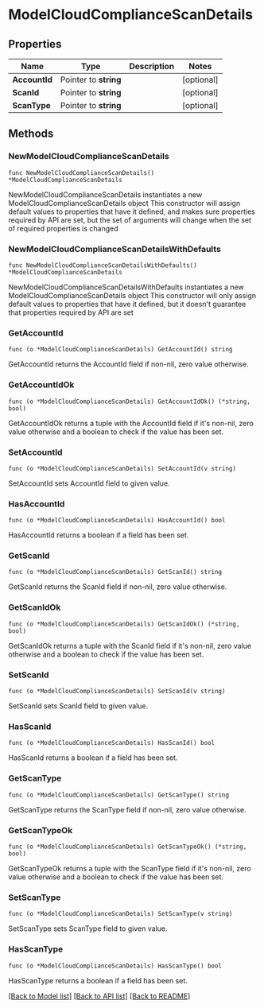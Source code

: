 # ModelCloudComplianceScanDetails

## Properties

Name | Type | Description | Notes
------------ | ------------- | ------------- | -------------
**AccountId** | Pointer to **string** |  | [optional] 
**ScanId** | Pointer to **string** |  | [optional] 
**ScanType** | Pointer to **string** |  | [optional] 

## Methods

### NewModelCloudComplianceScanDetails

`func NewModelCloudComplianceScanDetails() *ModelCloudComplianceScanDetails`

NewModelCloudComplianceScanDetails instantiates a new ModelCloudComplianceScanDetails object
This constructor will assign default values to properties that have it defined,
and makes sure properties required by API are set, but the set of arguments
will change when the set of required properties is changed

### NewModelCloudComplianceScanDetailsWithDefaults

`func NewModelCloudComplianceScanDetailsWithDefaults() *ModelCloudComplianceScanDetails`

NewModelCloudComplianceScanDetailsWithDefaults instantiates a new ModelCloudComplianceScanDetails object
This constructor will only assign default values to properties that have it defined,
but it doesn't guarantee that properties required by API are set

### GetAccountId

`func (o *ModelCloudComplianceScanDetails) GetAccountId() string`

GetAccountId returns the AccountId field if non-nil, zero value otherwise.

### GetAccountIdOk

`func (o *ModelCloudComplianceScanDetails) GetAccountIdOk() (*string, bool)`

GetAccountIdOk returns a tuple with the AccountId field if it's non-nil, zero value otherwise
and a boolean to check if the value has been set.

### SetAccountId

`func (o *ModelCloudComplianceScanDetails) SetAccountId(v string)`

SetAccountId sets AccountId field to given value.

### HasAccountId

`func (o *ModelCloudComplianceScanDetails) HasAccountId() bool`

HasAccountId returns a boolean if a field has been set.

### GetScanId

`func (o *ModelCloudComplianceScanDetails) GetScanId() string`

GetScanId returns the ScanId field if non-nil, zero value otherwise.

### GetScanIdOk

`func (o *ModelCloudComplianceScanDetails) GetScanIdOk() (*string, bool)`

GetScanIdOk returns a tuple with the ScanId field if it's non-nil, zero value otherwise
and a boolean to check if the value has been set.

### SetScanId

`func (o *ModelCloudComplianceScanDetails) SetScanId(v string)`

SetScanId sets ScanId field to given value.

### HasScanId

`func (o *ModelCloudComplianceScanDetails) HasScanId() bool`

HasScanId returns a boolean if a field has been set.

### GetScanType

`func (o *ModelCloudComplianceScanDetails) GetScanType() string`

GetScanType returns the ScanType field if non-nil, zero value otherwise.

### GetScanTypeOk

`func (o *ModelCloudComplianceScanDetails) GetScanTypeOk() (*string, bool)`

GetScanTypeOk returns a tuple with the ScanType field if it's non-nil, zero value otherwise
and a boolean to check if the value has been set.

### SetScanType

`func (o *ModelCloudComplianceScanDetails) SetScanType(v string)`

SetScanType sets ScanType field to given value.

### HasScanType

`func (o *ModelCloudComplianceScanDetails) HasScanType() bool`

HasScanType returns a boolean if a field has been set.


[[Back to Model list]](../README.md#documentation-for-models) [[Back to API list]](../README.md#documentation-for-api-endpoints) [[Back to README]](../README.md)


